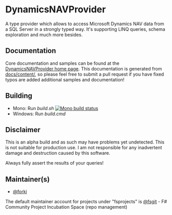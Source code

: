DynamicsNAVProvider
===================

A type provider which allows to access Microsoft Dynamics NAV data from a SQL Server in a strongly typed way.
It's supporting LINQ queries, schema exploration and much more besides.

## Documentation

Core documentation and samples can be found at the [DynamicsNAVProvider home page](http://fsprojects.github.io/DynamicsNAVProvider). This documentation is generated from [docs/content/](https://github.com/fsprojects/DyanamicsNAVProvider/tree/master/docs/content), so please feel free to submit a pull request if you have fixed typos are added additional samples and documentation!

## Building

* Mono: Run *build.sh*  [![Mono build status](https://travis-ci.org/fsprojects/DynamicsNAVProvider.png)](https://travis-ci.org/fsprojects/DynamicsNAVProvider)
* Windows: Run *build.cmd* 

## Disclaimer

This is an alpha build and as such may have problems yet undetected. This is not suitable for production use.  I am not responsible for any inadvertent damage and destruction caused by this software. 

Always fully assert the results of your queries!


## Maintainer(s)

- [@forki](https://github.com/forki)

The default maintainer account for projects under "fsprojects" is [@fsgit](https://github.com/fsgit) - F# Community Project Incubation Space (repo management)
